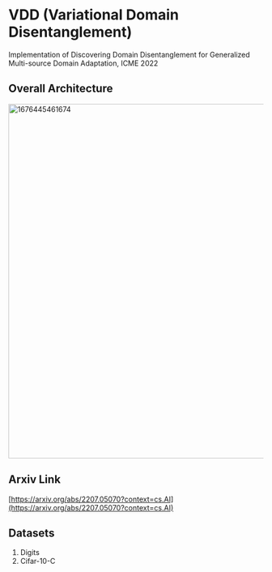 # VDD (Variational Domain Disentanglement)
Implementation of Discovering Domain Disentanglement for Generalized Multi-source Domain Adaptation, ICME 2022

## Overall Architecture

<img width="700" alt="1676445461674" src="https://user-images.githubusercontent.com/46414159/218958708-47aca61f-72df-49b4-bf29-21480e427596.png">

## Arxiv Link
[https://arxiv.org/abs/2207.05070?context=cs.AI](https://arxiv.org/abs/2207.05070?context=cs.AI)


## Datasets
1. Digits
2. Cifar-10-C
